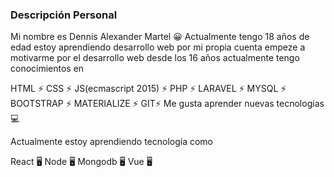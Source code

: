 ### Descripción Personal
Mi nombre es Dennis Alexander Martel 😀 Actualmente tengo 18 años de edad estoy aprendiendo desarrollo web por mi propia cuenta empeze a motivarme por el desarrollo web desde los 16 años actualmente tengo conocimientos en

HTML ⚡
CSS ⚡
JS(ecmascript 2015) ⚡
PHP ⚡
LARAVEL ⚡
MYSQL ⚡
BOOTSTRAP ⚡
MATERIALIZE ⚡
GIT⚡
Me gusta aprender nuevas tecnologias 💻

Actualmente estoy aprendiendo tecnología como

React 🖥
Node 🖥
Mongodb 🖥
Vue 🖥
